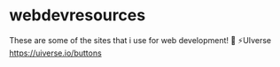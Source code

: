 # webdevresources
These are some of the sites that i use for web development! 💌
⚡UIverse
  https://uiverse.io/buttons
